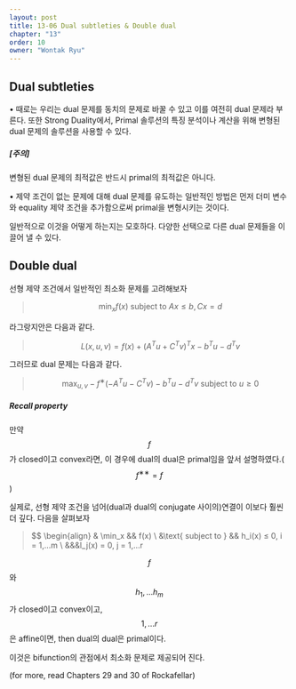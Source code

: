 ```yaml
---
layout: post
title: 13-06 Dual subtleties & Double dual
chapter: "13"
order: 10   
owner: "Wontak Ryu"
---
```


## Dual subtleties
• 때로는 우리는 dual 문제를 동치의 문제로 바꿀 수 있고 이를 여전히 dual 문제라 부른다. 또한 Strong Duality에서, Primal 솔루션의 특징 분석이나 계산을 위해 변형된 dual 문제의 솔루션을 사용할 수 있다.

##### [주의]
변형된 dual 문제의 최적값은 반드시 primal의 최적값은 아니다.


• 제약 조건이 없는 문제에 대해 dual 문제를 유도하는 일반적인 방법은 먼저 더미 변수와 equality 제약 조건을 추가함으로써 primal을 변형시키는 것이다.

일반적으로 이것을 어떻게 하는지는 모호하다. 다양한 선택으로 다른 dual 문제들을 이끌어 낼 수 있다.


## Double dual
선형 제약 조건에서 일반적인 최소화 문제를 고려해보자

> $$ \min_x f(x) \text{ subject to } Ax ≤ b, Cx = d$$

라그랑지안은 다음과 같다.
> $$L(x,u,v) = f(x) + (A^Tu + C^Tv)^Tx−b^Tu−d^Tv$$

그러므로 dual 문제는 다음과 같다.

> $$ \max_{u,v} −f^∗(−A^Tu−C^Tv)−b^Tu−d^Tv \text{ subject to } u ≥ 0 $$

##### Recall property
만약 $$f$$가 closed이고 convex라면, 이 경우에 dual의 dual은 primal임을 앞서 설명하였다.($$f^{∗∗} = f$$)

실제로, 선형 제약 조건을 넘어(dual과 dual의 conjugate 사이의)연결이 이보다 훨씬 더 깊다.
다음을 살펴보자

> $$ 
>\begin{align}
> & \min_x && f(x) \\
> &\text{ subject to } && h_i(x) ≤ 0, i = 1,...m \\
> &&&l_j(x) = 0, j = 1,...r


$$f$$와 $$h_1,...h_m$$가 closed이고 convex이고, $$1,...r$$ 은 affine이면, then dual의 dual은 primal이다.

이것은 bifunction의 관점에서 최소화 문제로 제공되어 진다.

(for more, read Chapters 29 and 30 of Rockafellar)
